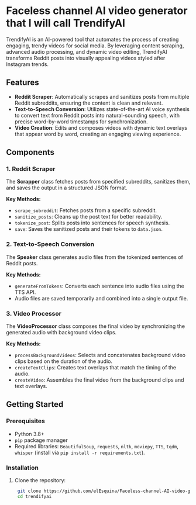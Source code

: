 # Faceless channel AI video generator that I will call TrendifyAI

TrendifyAI is an AI-powered tool that automates the process of creating engaging, trendy videos for social media. By leveraging content scraping, advanced audio processing, and dynamic video editing, TrendifyAI transforms Reddit posts into visually appealing videos styled after Instagram trends.

## Features

- **Reddit Scraper**: Automatically scrapes and sanitizes posts from multiple Reddit subreddits, ensuring the content is clean and relevant.
- **Text-to-Speech Conversion**: Utilizes state-of-the-art AI voice synthesis to convert text from Reddit posts into natural-sounding speech, with precise word-by-word timestamps for synchronization.
- **Video Creation**: Edits and composes videos with dynamic text overlays that appear word by word, creating an engaging viewing experience.

## Components

### 1. Reddit Scraper
The **Scrapper** class fetches posts from specified subreddits, sanitizes them, and saves the output in a structured JSON format.

**Key Methods:**
- `scrape_subreddit`: Fetches posts from a specific subreddit.
- `sanitize_posts`: Cleans up the post text for better readability.
- `tokenize_post`: Splits posts into sentences for speech synthesis.
- `save`: Saves the sanitized posts and their tokens to `data.json`.

### 2. Text-to-Speech Conversion
The **Speaker** class generates audio files from the tokenized sentences of Reddit posts.

**Key Methods:**
- `generateFromTokens`: Converts each sentence into audio files using the TTS API.
- Audio files are saved temporarily and combined into a single output file.

### 3. Video Processor
The **VideoProcessor** class composes the final video by synchronizing the generated audio with background video clips.

**Key Methods:**
- `processBackgroundVideos`: Selects and concatenates background video clips based on the duration of the audio.
- `createTextClips`: Creates text overlays that match the timing of the audio.
- `createVideo`: Assembles the final video from the background clips and text overlays.

## Getting Started

### Prerequisites

- Python 3.8+
- `pip` package manager
- Required libraries: `BeautifulSoup`, `requests`, `nltk`, `moviepy`, `TTS`, `tqdm`, `whisper` (install via `pip install -r requirements.txt`).

### Installation

1. Clone the repository:
   ```bash
    git clone https://github.com/elEsquina/Faceless-channel-AI-video-generator.git
    cd trendifyai
    ``` 